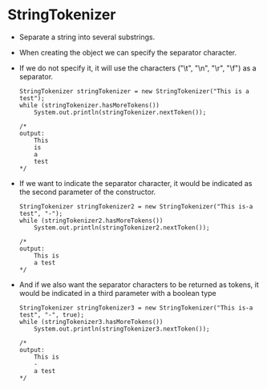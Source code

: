 # StringTokenizer

- Separate a string into several substrings.
- When creating the object we can specify the separator character.
- If we do not specify it, it will use the characters ("\t", "\n", "\r", "\f") as a separator.

    ```
    StringTokenizer stringTokenizer = new StringTokenizer("This is a test");
    while (stringTokenizer.hasMoreTokens())
        System.out.println(stringTokenizer.nextToken());

    /*
    output:
        This
        is
        a
        test
    */
    ```

- If we want to indicate the separator character, it would be indicated as the second parameter of the constructor.

    ```
    StringTokenizer stringTokenizer2 = new StringTokenizer("This is-a test", "-");
    while (stringTokenizer2.hasMoreTokens())
        System.out.println(stringTokenizer2.nextToken());

    /*
    output:
        This is
        a test
    */
    ```

- And if we also want the separator characters to be returned as tokens, it would be indicated in a third parameter with a boolean type

    ```
    StringTokenizer stringTokenizer3 = new StringTokenizer("This is-a test", "-", true);
    while (stringTokenizer3.hasMoreTokens())
        System.out.println(stringTokenizer3.nextToken());

    /*
    output:
        This is
        -
        a test
    */
    ```